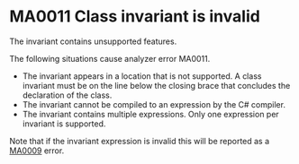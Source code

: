 # MA0011 Class invariant is invalid

The invariant contains unsupported features.

The following situations cause analyzer error MA0011.

+ The invariant appears in a location that is not supported. A class invariant must be on the line below the closing brace that concludes the declaration of the class.
+ The invariant cannot be compiled to an expression by the C# compiler.
+ The invariant contains multiple expressions. Only one expression per invariant is supported.

Note that if the invariant expression is invalid this will be reported as a [MA0009](/doc/MA0009.md) error.  
